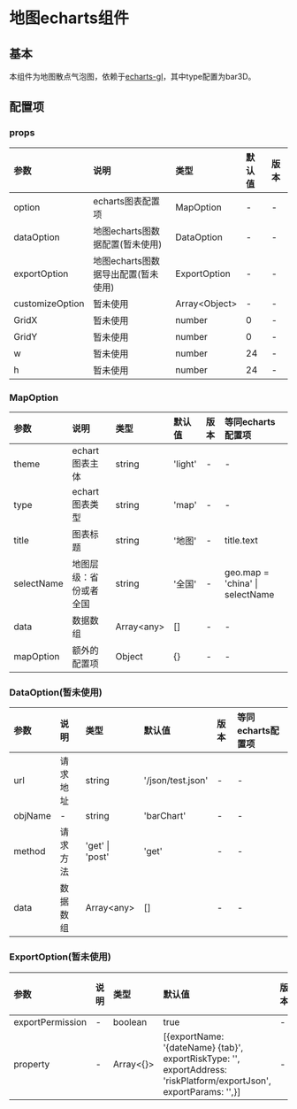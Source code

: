 [comment]: <> (2022/01/05 gqd 新增README文档;)

# 地图echarts组件

## 基本

本组件为地图散点气泡图，依赖于[echarts-gl](https://echarts.apache.org/v4/zh/option-gl.html#globe)，其中type配置为bar3D。

## 配置项

### props

| 参数 | 说明 | 类型 | 默认值 | 版本 |
| :------- | :-- | :-- | :--- | :-------- |
| option | echarts图表配置项 | MapOption | - | - |
| dataOption | 地图echarts图数据配置(暂未使用) | DataOption | - | - |
| exportOption | 地图echarts图数据导出配置(暂未使用) | ExportOption | - | - |
| customizeOption | 暂未使用 | Array\<Object\> | - | - |
| GridX | 暂未使用 | number | 0 | - |
| GridY | 暂未使用 | number | 0 | - |
| w | 暂未使用 | number | 24 | - |
| h | 暂未使用 | number | 24 | - |

### MapOption

| 参数 | 说明 | 类型 | 默认值 | 版本 | 等同echarts配置项 |
| :------- | :-- | :-- | :--- | :-------- | :----- |
| theme | echart图表主体 | string | 'light' | - | - |
| type | echart图表类型 | string | 'map' | - | - |
| title | 图表标题 | string | '地图' | - | title.text |
| selectName | 地图层级：省份或者全国 | string | '全国' | - | geo.map = 'china' \| selectName |
| data | 数据数组 | Array\<any\> | [] | - | - |
| mapOption | 额外的配置项 | Object | {} | - | - |

### DataOption(暂未使用)

| 参数 | 说明 | 类型 | 默认值 | 版本 | 等同echarts配置项 |
| :------- | :-- | :-- | :--- | :-------- | :------ |
| url | 请求地址 | string | '/json/test.json' | - | - |
| objName | - | string | 'barChart' | - | - |
| method | 请求方法 | 'get' \| 'post' | 'get' | - | - |
| data | 数据数组 | Array\<any\> | [] | - | - |

[comment]: <> (注释掉不需要的行)
[comment]: <> (\| params \| 请求参数 \| Object\<{}\> \| {intfcType: 'baseProvince', intfcTypeName: '测试intfcTypeName',} \| - \| - \|)

### ExportOption(暂未使用)

| 参数 | 说明 | 类型 | 默认值 | 版本 | 等同echarts配置项 |
| :------- | :-- | :-- | :--- | :-------- | :------ |
| exportPermission | - | boolean | true | - | - |
| property | - | Array\<{}\> | [{exportName: '{dateName} {tab}', exportRiskType: '', exportAddress: 'riskPlatform/exportJson', exportParams: '',}] | - | - |

